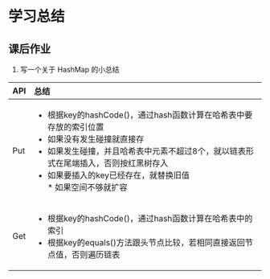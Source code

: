 # 学习总结

## 课后作业

1. 写一个关于 HashMap 的小总结

| API | 总结 |
| :- | :- |
| Put | <ul><li>根据key的hashCode()，通过hash函数计算在哈希表中要存放的索引位置</li><li>如果没有发生碰撞就直接存</li><li>如果发生碰撞，并且哈希表中元素不超过8个，就以链表形式在尾端插入，否则按红黑树存入</li><li>如果要插入的key已经存在，就替换旧值<br/>* 如果空间不够就扩容</li></ul> |
| Get | <ul><li>根据key的hashCode()，通过hash函数计算在哈希表中的索引</li><li>根据key的equals()方法跟头节点比较，若相同直接返回节点值，否则遍历链表</li></ul> |